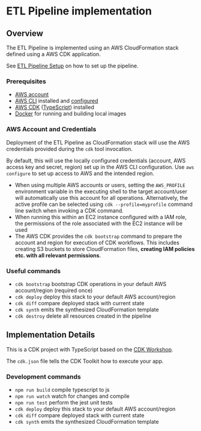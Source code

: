 # ETL Pipeline implementation

## Overview

The ETL Pipeline is implemented using an AWS CloudFormation stack defined using a AWS CDK application.

See [ETL Pipeline Setup](../docs/Setup.md) on how to set up the pipeline.

### Prerequisites

* [AWS account](https://repost.aws/knowledge-center/create-and-activate-aws-account)
* [AWS CLI](https://docs.aws.amazon.com/cli/latest/userguide/getting-started-install.html) installed and [configured](https://docs.aws.amazon.com/cli/latest/userguide/cli-chap-configure.html)
* [AWS CDK](https://docs.aws.amazon.com/cdk/v2/guide/getting_started.html) ([TypeScript](https://docs.aws.amazon.com/cdk/v2/guide/work-with-cdk-typescript.html)) installed
* [Docker](https://docs.docker.com/get-docker/) for running and building local images

### AWS Account and Credentials

Deployment of the ETL Pipeline as CloudFormation stack will use the AWS credentials provided during the `cdk` tool invocation.

By default, this will use the locally configured credentials (account, AWS access key and secret, region) set up in the AWS CLI configuration.
Use `aws configure` to set up access to AWS and the intended region.

* When using multiple AWS accounts or users, setting the `AWS_PROFILE` environment variable in the executing shell to the target account/user will automatically use this account for all operations. Alternatively, the active profile can be selected using `cdk --profile=myprofile` command line switch when invoking a CDK command.
* When running this within an EC2 instance configured with a IAM role, the permissions of the role associated with the EC2 instance will be used
* The AWS CDK provides the `cdk bootstrap` command to prepare the account and region for execution of CDK workflows. This includes creating S3 buckets to store CloudFormation files, **creating IAM policies etc. with all relevant permissions**.

### Useful commands

* `cdk bootstrap`   bootstrap CDK operations in your default AWS account/region (required once)
* `cdk deploy`      deploy this stack to your default AWS account/region
* `cdk diff`        compare deployed stack with current state
* `cdk synth`       emits the synthesized CloudFormation template
* `cdk destroy`     delete all resources created in the pipeline

## Implementation Details

This is a CDK project with TypeScript based on the [CDK Workshop](https://cdkworkshop.com/20-typescript/).

The `cdk.json` file tells the CDK Toolkit how to execute your app.

### Development commands

* `npm run build`   compile typescript to js
* `npm run watch`   watch for changes and compile
* `npm run test`    perform the jest unit tests
* `cdk deploy`      deploy this stack to your default AWS account/region
* `cdk diff`        compare deployed stack with current state
* `cdk synth`       emits the synthesized CloudFormation template
